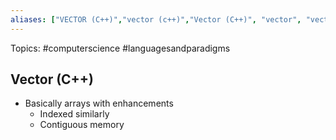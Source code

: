 ```yaml
---
aliases: ["VECTOR (C++)","vector (c++)","Vector (C++)", "vector", "vectors"] 
---
```

Topics: #computerscience #languagesandparadigms 

## Vector (C++)

- Basically arrays with enhancements
	- Indexed similarly
	- Contiguous memory